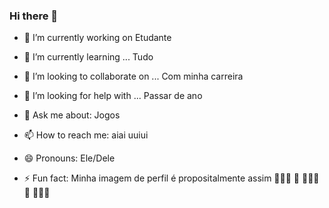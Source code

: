 ### Hi there 👋


- 🔭 I’m currently working on
Etudante

- 🌱 I’m currently learning ...
Tudo

- 👯 I’m looking to collaborate on ...
Com minha carreira

- 🤔 I’m looking for help with ...
Passar de ano

- 💬 Ask me about:
Jogos

- 📫 How to reach me:
aiai uuiui

- 😄 Pronouns:
Ele/Dele

- ⚡ Fun fact:
Minha imagem de perfil é propositalmente assim
🍑🍑🍑
		 🍑
🍑🍑🍑
		 🍑
🍑🍑🍑